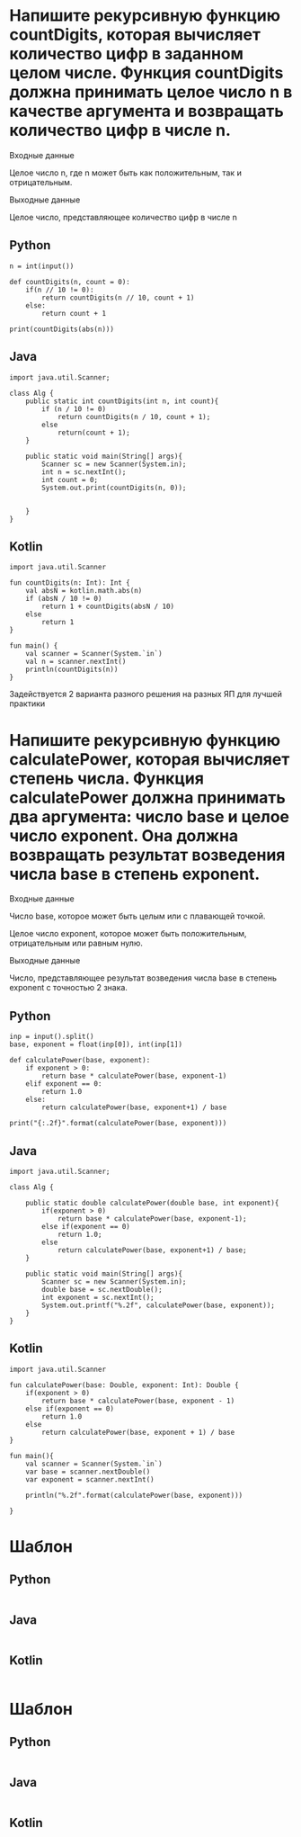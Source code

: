 
# Напишите рекурсивную функцию countDigits, которая вычисляет количество цифр в заданном целом числе. Функция countDigits должна принимать целое число n в качестве аргумента и возвращать количество цифр в числе n.

Входные данные

Целое число n, где n может быть как положительным, так и отрицательным.

Выходные данные

Целое число, представляющее количество цифр в числе n

## Python
```
n = int(input())

def countDigits(n, count = 0):
    if(n // 10 != 0):
        return countDigits(n // 10, count + 1)
    else:
        return count + 1

print(countDigits(abs(n)))
```

## Java
```
import java.util.Scanner;

class Alg {
    public static int countDigits(int n, int count){
        if (n / 10 != 0) 
            return countDigits(n / 10, count + 1);
        else
            return(count + 1);
    }
    
    public static void main(String[] args){ 
        Scanner sc = new Scanner(System.in); 
        int n = sc.nextInt(); 
        int count = 0;
        System.out.print(countDigits(n, 0));
            
        
    }
}
```

## Kotlin
```
import java.util.Scanner

fun countDigits(n: Int): Int {
    val absN = kotlin.math.abs(n)
    if (absN / 10 != 0)
        return 1 + countDigits(absN / 10)
    else
        return 1
}

fun main() {
    val scanner = Scanner(System.`in`)
    val n = scanner.nextInt()
    println(countDigits(n))
}
```

Задействуется  2 варианта разного решения на разных ЯП для лучшей практики

# Напишите рекурсивную функцию calculatePower, которая вычисляет степень числа. Функция calculatePower должна принимать два аргумента: число base и целое число exponent. Она должна возвращать результат возведения числа base в степень exponent.

Входные данные

Число base, которое может быть целым или с плавающей точкой.

Целое число exponent, которое может быть положительным, отрицательным или равным нулю.

Выходные данные

Число, представляющее результат возведения числа base в степень exponent с точностью 2 знака.

## Python
```
inp = input().split()
base, exponent = float(inp[0]), int(inp[1])

def calculatePower(base, exponent):
    if exponent > 0:
        return base * calculatePower(base, exponent-1)
    elif exponent == 0:
        return 1.0
    else:
        return calculatePower(base, exponent+1) / base

print("{:.2f}".format(calculatePower(base, exponent)))
```

## Java
```
import java.util.Scanner;

class Alg {

    public static double calculatePower(double base, int exponent){
        if(exponent > 0)
            return base * calculatePower(base, exponent-1);
        else if(exponent == 0)
            return 1.0;
        else 
            return calculatePower(base, exponent+1) / base;
    }

    public static void main(String[] args){
        Scanner sc = new Scanner(System.in);
        double base = sc.nextDouble();
        int exponent = sc.nextInt();
        System.out.printf("%.2f", calculatePower(base, exponent));
    }
}
```

## Kotlin
```
import java.util.Scanner

fun calculatePower(base: Double, exponent: Int): Double {
    if(exponent > 0)
        return base * calculatePower(base, exponent - 1)
    else if(exponent == 0)
        return 1.0
    else
        return calculatePower(base, exponent + 1) / base
}

fun main(){
    val scanner = Scanner(System.`in`)
    var base = scanner.nextDouble()
    var exponent = scanner.nextInt()
    
    println("%.2f".format(calculatePower(base, exponent)))
    
}
```

# Шаблон
## Python
```

```

## Java
```

```

## Kotlin
```

```





# Шаблон
## Python
```

```

## Java
```

```

## Kotlin
```

```
